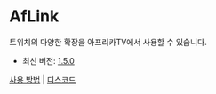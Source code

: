 # AfLink
트위치의 다양한 확장을 아프리카TV에서 사용할 수 있습니다.

- 최신 버전: [1.5.0](https://github.com/jebibot/af-link/releases/tag/1.5.0)

[사용 방법](https://twgg.notion.site/6b11e01385c84d61bd3887dc242f3b7f) | [디스코드](https://discord.gg/Ve2yKAh2sQ)
